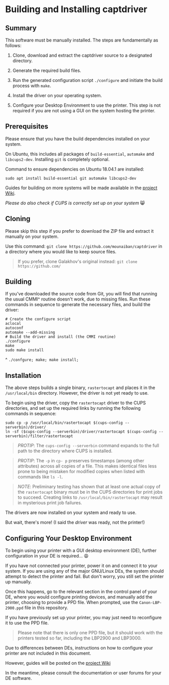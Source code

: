# Building and Installing captdriver

## Summary
This software must be manually installed. The steps are fundamentally
as follows:

1. Clone, download and extract the captdriver source to a designated
   directory.

2. Generate the required build files.

3. Run the generated configuration script `./configure` and initiate
   the build process with `make`.

4. Install the driver on your operating system.

5. Configure your Desktop Environment to use the printer. This step
   is not required if you are not using a GUI on the system hosting
   the printer.

## Prerequisites
Please ensure that you have the build dependencies installed on your
system.

On Ubuntu, this includes all packages of `build-essential`,
`automake` and `libcups2-dev`. Installing `git` is completely
optional.

Command to ensure dependencies on Ubuntu 18.04.1 are installed: 

`sudo apt install build-essential git automake libcups2-dev`

Guides for building on more systems will be made available in the
[project Wiki][wiki].

_Please do also check if CUPS is correctly set up on your system_ 😸

## Cloning
Please skip this step if you prefer to download the ZIP file and
extract it manually on your system.

Use this command: `git clone https://github.com/mounaiban/captdriver`
in a directory where you would like to keep source files.

> If you prefer, clone Galakhov's original instead: `git clone https://github.com/`

## Building
If you've downloaded the source code from Git, you will find that 
running the usual CMMI^ routine doesn't work, due to missing
files. Run these commands in sequence to generate the necessary files,
and build the driver:

```
# Create the configure script
aclocal
autoconf
automake --add-missing
# Build the driver and install (the CMMI routine)
./configure
make
sudo make install
```

^ `./confgure; make; make install;`

## Installation
The above steps builds a single binary, `rastertocapt` and places it
in the `/usr/local/bin` directory. However, the driver is not yet
ready to use.

To begin using the driver, copy the `rastertocapt` driver to the CUPS
directories, and set up the required links by running the following
commands in sequence:

```
sudo cp -p /usr/local/bin/rastertocapt $(cups-config --serverbin)/driver/
ln -sf ($cups-config --serverbin)/driver/rastertocapt $(cups-config --serverbin)/filter/rastertocapt
```

> *PROTIP*: The `cups-config --serverbin` command expands to the
full path to the directory where CUPS is installed.

> *PROTIP*: The `-p` in `cp- p` preserves timestamps (among other
attributes) across all copies of a file. This makes identical files
less prone to being mistaken for modified copies when listed with
commands like `ls -l`.

> *NOTE*: Preliminary testing has shown that at least one actual
copy of the `rastertocapt` binary must be in the CUPS directories
for print jobs to succeed. Creating links to `/usr/local/bin/rastertocapt`
may result in mysterious print job failures.

The drivers are now installed on your system and ready to use.

But wait, there's more! (I said the _driver_ was ready, not the
printer!)

## Configuring Your Desktop Environment 
To begin using your printer with a GUI desktop environment (DE),
further configuration in your DE is required... 😩

If you have not connected your printer, power it on and connect it to
your system. If you are using any of the major GNU/Linux DEs, the
system should attempt to detect the printer and fail. But don't worry,
you still set the printer up manually.

Once this happens, go to the relevant section in the control panel of
your DE, where you would configure printing devices, and manually add
the printer, choosing to provide a PPD file. When prompted, use the
`Canon-LBP-2900.ppd` file in this repository.

If you have previously set up your printer, you may just need to
reconfigure it to use the PPD file.

> Please note that there is only one PPD file, but it should work with
> the printers tested so far, including the LBP2900 and LBP3000.

Due to differences between DEs, instructions on how to configure your
printer are not included in this document.

However, guides will be posted on the [project Wiki][wiki]

In the meantime, please consult the documentation or user forums for
your DE software.

[wiki]: http://github.com/mounaiban/captdriver/wiki "Mounaiban's captdriver Project Wiki."
